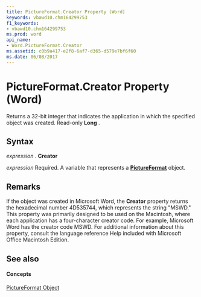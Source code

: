 ```yaml
---
title: PictureFormat.Creator Property (Word)
keywords: vbawd10.chm164299753
f1_keywords:
- vbawd10.chm164299753
ms.prod: word
api_name:
- Word.PictureFormat.Creator
ms.assetid: c0b9a417-e2f8-6af7-d365-d579e7bf6f60
ms.date: 06/08/2017
---
```



# PictureFormat.Creator Property (Word)

Returns a 32-bit integer that indicates the application in which the specified object was created. Read-only  **Long** .


## Syntax

 _expression_ . **Creator**

 _expression_ Required. A variable that represents a **[PictureFormat](Word.PictureFormat.md)** object.


## Remarks

If the object was created in Microsoft Word, the  **Creator** property returns the hexadecimal number 4D535744, which represents the string "MSWD." This property was primarily designed to be used on the Macintosh, where each application has a four-character creator code. For example, Microsoft Word has the creator code MSWD. For additional information about this property, consult the language reference Help included with Microsoft Office Macintosh Edition.


## See also


#### Concepts


[PictureFormat Object](Word.PictureFormat.md)

